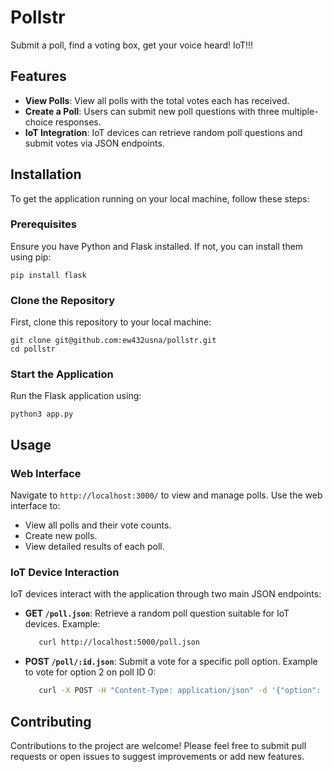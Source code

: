 # Pollstr

Submit a poll, find a voting box, get your voice heard! IoT!!!

## Features

- **View Polls**: View all polls with the total votes each has received.
- **Create a Poll**: Users can submit new poll questions with three multiple-choice responses.
- **IoT Integration**: IoT devices can retrieve random poll questions and submit votes via JSON endpoints.

## Installation

To get the application running on your local machine, follow these steps:

### Prerequisites

Ensure you have Python and Flask installed. If not, you can install them using pip:

    pip install flask


### Clone the Repository

First, clone this repository to your local machine:

    git clone git@github.com:ew432usna/pollstr.git
    cd pollstr

### Start the Application

Run the Flask application using:

    python3 app.py

## Usage

### Web Interface

Navigate to `http://localhost:3000/` to view and manage polls. Use the web interface to:

- View all polls and their vote counts.
- Create new polls.
- View detailed results of each poll.

### IoT Device Interaction

IoT devices interact with the application through two main JSON endpoints:

- **GET `/poll.json`**: Retrieve a random poll question suitable for IoT devices. Example:

    ```bash
       curl http://localhost:5000/poll.json

- **POST `/poll/:id.json`**: Submit a vote for a specific poll option. Example to vote for option 2 on poll ID 0:

    ```bash
       curl -X POST -H "Content-Type: application/json" -d '{"option": 2}' http://localhost:5000/poll/0.json

## Contributing

Contributions to the project are welcome! Please feel free to submit pull requests or open issues to suggest improvements or add new features.

